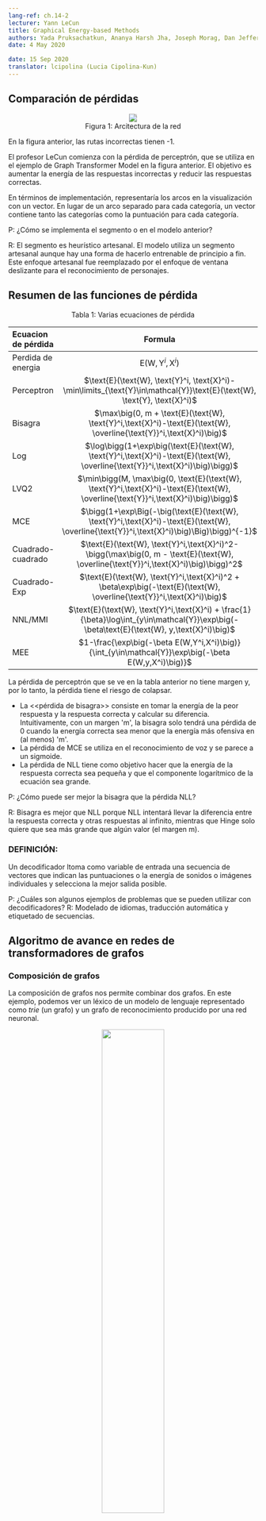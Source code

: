 ```yaml
---
lang-ref: ch.14-2
lecturer: Yann LeCun
title: Graphical Energy-based Methods
authors: Yada Pruksachatkun, Ananya Harsh Jha, Joseph Morag, Dan Jefferys-White, and Brian Kelly
date: 4 May 2020

date: 15 Sep 2020
translator: lcipolina (Lucia Cipolina-Kun)
---
```


<!--
## Comparing Losses

<center>
<img src="{{site.baseurl}}/images/week14/14-2/GT.png" style="background-color:#DCDCDC;" /><br>
Figure 1: Network Architecture
</center>

In the figure above, incorrect paths have -1.

Professor LeCun starts with perceptron loss, which is used in the example of Graph Transformer Model in the figure above. The goal is to make energy of wrong answers large, and correct ones small.

In terms of implementation, you would represent the arcs in the visualization with a vector. Rather than a separate arc for each category, one vector contains both the categories and the score for each category.

Q: How is the segmentor implemented in the model above?

A: The segment is handcrafted heuristics. The model uses a handcrafted segment although there is a way to make it trainable end-to-end. This handcrafted approach was superseded by the sliding window approach for character recognition.
-->
## Comparación de pérdidas

<center>
<img src="{{site.baseurl}}/images/week14/14-2/GT.png" style="background-color:#DCDCDC;" /><br>
Figura 1: Arcitectura de la red
</center>

En la figura anterior, las rutas incorrectas tienen -1.

El profesor LeCun comienza con la pérdida de perceptrón, que se utiliza en el ejemplo de Graph Transformer Model en la figura anterior. El objetivo es aumentar la energía de las respuestas incorrectas y reducir las respuestas correctas.

En términos de implementación, representaría los arcos en la visualización con un vector. En lugar de un arco separado para cada categoría, un vector contiene tanto las categorías como la puntuación para cada categoría.

P: ¿Cómo se implementa el segmento o en el modelo anterior?

R: El segmento es heurístico artesanal. El modelo utiliza un segmento artesanal aunque hay una forma de hacerlo entrenable de principio a fin. Este enfoque artesanal fue reemplazado por el enfoque de ventana deslizante para el reconocimiento de personajes.

<!--
## Overview of Losses

<center>
Table 1: Various Loss Equations
</center>

| Loss Equation | Formula  | Margin |
| :---- | :----: | ---:|
| Energy Loss | $\text{E}(\text{W}, \text{Y}^i, \text{X}^i)$ | None |
| Perceptron | $\text{E}(\text{W}, \text{Y}^i, \text{X}^i)-\min\limits_{\text{Y}\in\mathcal{Y}}\text{E}(\text{W}, \text{Y}, \text{X}^i)$ | 0  |
| Hinge  | $\max\big(0, m + \text{E}(\text{W}, \text{Y}^i,\text{X}^i)-\text{E}(\text{W}, \overline{\text{Y}}^i,\text{X}^i)\big)$  | $m$ |
| Log  | $\log\bigg(1+\exp\big(\text{E}(\text{W}, \text{Y}^i,\text{X}^i)-\text{E}(\text{W}, \overline{\text{Y}}^i,\text{X}^i)\big)\bigg)$ | >0 |
| LVQ2  | $\min\bigg(M, \max\big(0, \text{E}(\text{W}, \text{Y}^i,\text{X}^i)-\text{E}(\text{W}, \overline{\text{Y}}^i,\text{X}^i)\big)\bigg)$ | 0 |
| MCE | $\bigg(1+\exp\Big(-\big(\text{E}(\text{W}, \text{Y}^i,\text{X}^i)-\text{E}(\text{W}, \overline{\text{Y}}^i,\text{X}^i)\big)\Big)\bigg)^{-1}$| >0 |
| Square-Square | $\text{E}(\text{W}, \text{Y}^i,\text{X}^i)^2-\bigg(\max\big(0, m - \text{E}(\text{W}, \overline{\text{Y}}^i,\text{X}^i)\big)\bigg)^2$ | $m$ |
| Square-Exp | $\text{E}(\text{W}, \text{Y}^i,\text{X}^i)^2 + \beta\exp\big(-\text{E}(\text{W}, \overline{\text{Y}}^i,\text{X}^i)\big)$ | >0 |
| NNL/MMI | $\text{E}(\text{W}, \text{Y}^i,\text{X}^i) + \frac{1}{\beta}\log\int_{y\in\mathcal{Y}}\exp\big(-\beta\text{E}(\text{W}, y,\text{X}^i)\big)$ | >0 |
| MEE |$1-\frac{\exp\big(-\beta E(W,Y^i,X^i)\big)}{\int_{y\in\mathcal{Y}}\exp\big(-\beta E(W,y,X^i)\big)}$ | >0 |


The perceptron loss seen in the table above does not have a margin, and thus the loss has a risk of collapsing.

* Hinge loss is taking the energy of the most offending answer, and the correct answer, and computing their difference. Intuitively, with a margin m, the hinge will only have loss of 0 when the correct energy is lower than the most offending energy by _at least_ m.
* MCE loss is used in speech recognition, and looks similar to a sigmoid.
* NLL loss aims to make the energy of the correct answer small, and make the log component of the equation large.

Q: How may hinge be better than NLL loss?

A: Hinge is better than NLL becuase NLL will try to push the difference between the correct answer and other answers to infinity, whereas hinge only wants to make it larger than some value (the margin m). 
-->

## Resumen de las funciones de pérdida

<center>
Tabla 1: Varias ecuaciones de pérdida
</center>

| Ecuacion de pérdida | Formula  | Margen |
| :---- | :----: | ---:|
| Perdida de energia | $\text{E}(\text{W}, \text{Y}^i, \text{X}^i)$ | None |
| Perceptron | $\text{E}(\text{W}, \text{Y}^i, \text{X}^i)-\min\limits_{\text{Y}\in\mathcal{Y}}\text{E}(\text{W}, \text{Y}, \text{X}^i)$ | 0  |
| Bisagra  | $\max\big(0, m + \text{E}(\text{W}, \text{Y}^i,\text{X}^i)-\text{E}(\text{W}, \overline{\text{Y}}^i,\text{X}^i)\big)$  | $m$ |
| Log  | $\log\bigg(1+\exp\big(\text{E}(\text{W}, \text{Y}^i,\text{X}^i)-\text{E}(\text{W}, \overline{\text{Y}}^i,\text{X}^i)\big)\bigg)$ | >0 |
| LVQ2  | $\min\bigg(M, \max\big(0, \text{E}(\text{W}, \text{Y}^i,\text{X}^i)-\text{E}(\text{W}, \overline{\text{Y}}^i,\text{X}^i)\big)\bigg)$ | 0 |
| MCE | $\bigg(1+\exp\Big(-\big(\text{E}(\text{W}, \text{Y}^i,\text{X}^i)-\text{E}(\text{W}, \overline{\text{Y}}^i,\text{X}^i)\big)\Big)\bigg)^{-1}$| >0 |
| Cuadrado-cuadrado | $\text{E}(\text{W}, \text{Y}^i,\text{X}^i)^2-\bigg(\max\big(0, m - \text{E}(\text{W}, \overline{\text{Y}}^i,\text{X}^i)\big)\bigg)^2$ | $m$ |
| Cuadrado-Exp | $\text{E}(\text{W}, \text{Y}^i,\text{X}^i)^2 + \beta\exp\big(-\text{E}(\text{W}, \overline{\text{Y}}^i,\text{X}^i)\big)$ | >0 |
| NNL/MMI | $\text{E}(\text{W}, \text{Y}^i,\text{X}^i) + \frac{1}{\beta}\log\int_{y\in\mathcal{Y}}\exp\big(-\beta\text{E}(\text{W}, y,\text{X}^i)\big)$ | >0 |
| MEE |$1-\frac{\exp\big(-\beta E(W,Y^i,X^i)\big)}{\int_{y\in\mathcal{Y}}\exp\big(-\beta E(W,y,X^i)\big)}$ | >0 |


La pérdida de perceptrón que se ve en la tabla anterior no tiene margen y, por lo tanto, la pérdida tiene el riesgo de colapsar.

* La <<pérdida de bisagra>> consiste en tomar la energía de la peor respuesta y la respuesta correcta y calcular su diferencia. Intuitivamente, con un margen 'm', la bisagra solo tendrá una pérdida de 0 cuando la energía correcta sea menor que la energía más ofensiva en (al menos) 'm'.
* La pérdida de MCE se utiliza en el reconocimiento de voz y se parece a un sigmoide.
* La pérdida de NLL tiene como objetivo hacer que la energía de la respuesta correcta sea pequeña y que el componente logarítmico de la ecuación sea grande.

P: ¿Cómo puede ser mejor la bisagra que la pérdida NLL?

R: Bisagra es mejor que NLL porque NLL intentará llevar la diferencia entre la respuesta correcta y otras respuestas al infinito, mientras que Hinge solo quiere que sea más grande que algún valor (el margen m).

<!--
### DEFINITION:

A decoder inputs a sequence of vectors that indicate the scores or energy of individual sounds or images, and picks out the best possible output.

Q: What are some examples of problems that can use decoders? 
A: Language modelling, machine translation, and sequence tagging. 
-->
### DEFINICIÓN:

Un decodificador ltoma como variable de entrada una secuencia de vectores que indican las puntuaciones o la energía de sonidos o imágenes individuales y selecciona la mejor salida posible.

P: ¿Cuáles son algunos ejemplos de problemas que se pueden utilizar con decodificadores?
R: Modelado de idiomas, traducción automática y etiquetado de secuencias.

<!--
## Forward algorithm in Graph Transformer Networks

### Graph Composition

Graph composition allows us to combine two graphs. In this example we can see a language model lexicon being represented as a $trie$ (a graph) and a recognition graph which is produced by a neural network.

<center>
<img src="{{site.baseurl}}/images/week14/14-2/graph_composition.png" height="50%" width="50%" /><br>
<b>Figure 2</b>: Graph Composition
</center>

The recognition graph specifies with different energy values (associated with each arc) how likely a character is at a particular step.

Now, for this example, the question we answer with a graph composition operation is, what is the best path in this recognition graph that also agrees with our lexicon?

The common hop from step 1 to step 2 between the recognition graph and the grammar is the character $c$, associated with energy 0.4. Hence, our interpretation graph contains just 1 arc between step 1 and 2 corresponding to $c$. Similarly, possible characters between step 2 and 3 are $x$, $u$ and $a$ in the recognition graph. Branches following $c$ in the grammar graph contain $u$ and $a$. So, the graph composition operation picks out arcs $u$ and $a$ to be present in the interpretation graph. It also associates the arc it copies from the recognition graph with their energy values. 

If the grammar also contained energy values associated with arcs, the graph composition would have added the energy values or combined them using some other operator.

In a similar fasion, graph composition also allows us to combine two knowledge bases that are represented by neural networks. In the example discused above, the grammar can essentially be represented as a neural network predicting the next character. The softmax output of the NN provides us with the transition probabilities to the next character from a given node.

As a side note, if the language model shown in this example is a neural network, we can backpropagate through the entire structure. This becomes an example of a differentiable program where we backpropagate through a program containing loops, if-conditions, recursions etc.
-->

## Algoritmo de avance en redes de transformadores de grafos

### Composición de grafos

La composición de grafos nos permite combinar dos grafos. En este ejemplo, podemos ver un léxico de un modelo de lenguaje representado como $trie$ (un grafo) y un grafo de reconocimiento producido por una red neuronal.

<center>
<img src="{{site.baseurl}}/images/week14/14-2/graph_composition.png" height="50%" width="50%" /><br>
<b>Figura 2</b>: Composicion del grafo
</center>

El grafo de reconocimiento especifica con diferentes valores de energía (asociados con cada arco) la probabilidad de que un personaje esté en un paso en particular.

Ahora, para este ejemplo, la pregunta que respondemos con una operación de composición de grafo es, ¿cuál es el mejor camino en este grafo de reconocimiento que también concuerda con nuestro léxico?

El salto común del paso 1 al paso 2 entre el grafo de reconocimiento y la gramática es el carácter $ c$, asociado con la energía 0.4. Por lo tanto, nuestro grafo de interpretación contiene solo 1 arco entre el paso 1 y 2 correspondiente a $c$. De manera similar, los caracteres posibles entre los pasos 2 y 3 son $ x$, $u$ y $ a$ en el gráfico de reconocimiento. Las ramas que siguen a $ c$ en el gráfico gramatical contienen $ u$ y $ a$. Entonces, la operación de composición de grafos selecciona los arcos $ u$ y $a$ para que estén presentes en el grafo de interpretación. También asocia el arco que copia del grafo de reconocimiento con sus valores de energía.

Si la gramática también contuviese valores de energía asociados con arcos, la composición del grafo habría agregado los valores de energía o los habría combinado usando algún otro operador.

De manera similar, la composición de grafos también nos permite combinar dos bases de conocimiento que están representadas por redes neuronales. En el ejemplo discutido anteriormente, la gramática se puede representar esencialmente como una red neuronal que predice el siguiente carácter. La salida softmax del NN nos proporciona las probabilidades de transición al siguiente carácter de un nodo dado.

Como nota al margen, si el modelo de lenguaje que se muestra en este ejemplo es una red neuronal, podemos propagar hacia atrás a través de toda la estructura. Esto se convierte en un ejemplo de un programa diferenciable en el que retropropagamos a través de un programa que contiene bucles, condiciones if, recursiones, etc.

<!--
### A check reader from mid-90s

The entire architecture of a check reader from the mid-90s is quite complex, but what we are primarily interested in, is the part starting from the character recogniser, which produces the recognition graph.

<center>
<img src="{{site.baseurl}}/images/week14/14-2/check_reader.png"/><br>
<b>Figure 3</b>: Check reader
</center>

This recognition graph undergoes two separate composition operations, one with the correct interpretation (or the ground truth) and second with the grammar which creates a graph of all possible interpretations.

The entire system is trained via the Negative Log-Likelihood loss function. The negative log-likelihood says that each path in the interpretation graph is a possible interpretation and sum of energies along that path is the energy of that interpretation.

Now, instead of using the Viterbi algorithm, we use the forward algorithm. The following sub-sections discuss the differences between the two approaches.
-->

Toda la arquitectura de un lector de cheques de mediados de los 90 es bastante compleja, pero lo que más nos interesa es la parte que parte del reconocedor de caracteres, que produce el gráfico de reconocimiento.

<centro>
<img src = "{{site.baseurl}} / images / week14 / 14-2 / check_reader.png" /> <br>
<b> Figura 3 </b>: lector de cheques
</center>

Este gráfico de reconocimiento se somete a dos operaciones de composición separadas, una con la interpretación correcta (o la verdad básica) y la segunda con la gramática que crea un gráfico de todas las posibles interpretaciones.

Todo el sistema se entrena mediante la función de pérdida de probabilidad logarítmica negativa. La probabilidad logarítmica negativa dice que cada camino en el grafo de interpretación es una posible interpretación y la suma de energías a lo largo de ese camino es la energía de esa interpretación.

Ahora, en lugar de usar el algoritmo de Viterbi, usamos el algoritmo de avance. Las siguientes subsecciones discuten las diferencias entre los dos enfoques.

<!--
#### Viterbi algorithm

Viterbi algorithm is a dynamic programming algorithm that is used to find the most likely path (or the path with the minimum energy) in a given graph. It minimises the energy with respect to a latent variable z, where z represents the path we are taking in the graph.

$$F (x, y) = \min_{z} \; E(x, y, z)$$
-->
#### Algoritmo de Viterbi

El algoritmo de Viterbi es un algoritmo de programación dinámica que se utiliza para encontrar la ruta más probable (o la ruta con la energía mínima) en un gráfico dado. Minimiza la energía con respecto a una variable latente z, donde z representa el camino que estamos tomando en la gráfica.

$$ F (x, y) = \min_ {z} \; E (x, y, z) $$

<!--
#### The forward algorithm

The forward algorithm, on the other hand, computes the log of sum of exponentials of the negative value of energies of all paths. This mouthful can be easily seen as a formula below:

$$F_{\beta} (x, y) = -\frac{1}{\beta} \; \log \; \sum_{z \, \in \, \text{paths}} \; \exp \, (- \beta \; E(x, y, z))$$

This is marginalising over the latent variable z, which defines the paths in an interpretation graph. This approach computes this log sum exponential value over all possible paths to a particular node. This is like combning the cost of all possible paths in a soft-minimum way.

The forward algorithm is cheap to implement and does not cost more than Viterbi algorithm. Also, we can backpropagate through the forward algorithm node in the graph.

The working of the forward algorithm can be shown using the following example defined on an interpretation graph.

<center>
<img src="{{site.baseurl}}/images/week14/14-2/interpretation_graph.png" height="50%" width="50%" /><br>
<b>Figure 4</b>: Interpretation graph
</center>
-->

#### El algoritmo de avance
El algoritmo directo, por otro lado, calcula el logaritmo de la suma de exponenciales del valor negativo de las energías de todos los caminos. Esto se puede ver fácilmente como una fórmula a continuación:

$$F_{\beta} (x, y) = -\frac{1}{\beta} \; \log \; \sum_{z \, \in \, \text{paths}} \; \exp \, (- \beta \; E(x, y, z))$$

Esto es marginalizar sobre la variable latente z, que define las rutas en un grafo de interpretación. Este enfoque calcula este valor exponencial de suma logarítmica en todas las rutas posibles a un nodo en particular. Esto es como combinar el costo de todos los caminos posibles de una manera mínima suave.

El algoritmo de reenvío es barato de implementar y no cuesta más que el algoritmo de Viterbi. Además, podemos propagar hacia atrás a través del nodo del algoritmo de avance en el gráfico.

El funcionamiento del algoritmo de avance se puede mostrar utilizando el siguiente ejemplo definido en un gráfico de interpretación.

<centro>
<img src = "{{site.baseurl}} / images / week14 / 14-2 / ​​identity_graph.png" height = "50%" width = "50%" /> <br>
<b> Figura 4 </b>: Gráfico de interpretación
</center>

<!--
The cost from the input node to the red shaded node is computed by marginalising over all possible paths reaching the red node. The arrows entering the red node define these possible paths in our example.

For the red node, the value of energy at the node is given by:

$$-\frac{1}{\beta} \; \log \; [ \, \exp \, (- \, \beta (e_1 \, + \, e_3)) \; + \; \exp \, (- \, \beta (e_2 \, + \, e_4)) \, ]$$
-->
El costo desde el nodo de entrada hasta el nodo sombreado en rojo se calcula marginando todos los caminos posibles que llegan al nodo rojo. Las flechas que entran en el nodo rojo definen estas posibles rutas en nuestro ejemplo.

Para el nodo rojo, el valor de la energía en el nodo viene dado por:


$$-\frac{1}{\beta} \; \log \; [ \, \exp \, (- \, \beta (e_1 \, + \, e_3)) \; + \; \exp \, (- \, \beta (e_2 \, + \, e_4)) \, ]$$

<!--
#### Neural network analogy of forward algorithm

The forward algorithm is a special case of the belief-propagation algorithm, when the underlying graph is a chain graph. This entire algorithm can be viewed as a feed-forward neural network where the function at each node is a log sum of exponentials and an addition term. 

For each node in the interpretation graph, we maintain a variable $\alpha$.

$$ \alpha_{i} = - \; \log \; \biggl[ \sum_{k \, \in \, \text{parent} \, (i)} \; \exp \, (- \, \beta \; (\alpha_k \, + \, e_{ki})) \biggl]$$

where $e_{ki}$ is the energy of the link from node $k$ to node $i$. 

$\alpha_i$ forms the activation of a node $i$ in this neural network and $e_{ki}$ is the weight between nodes $k$ and node $i$. This formulation is algebraically equivalent to the weighted sum operations of a regular neural network in the log domain.

We can backpropagate through the dynamic interpretation graph (since it changes from example to example) on which we apply the forward algorithm. We can compute the gradients of $F(x, y)$ computed at the last node of the graph w.r.t the $e_{ki}$ weights defining the edges of the interpretation graph.

<center>
<img src="{{site.baseurl}}/images/week14/14-2/check_reader.png" /><br>
<b>Figure 5</b>: Check reader
</center>
-->
#### Analogía de red neuronal del algoritmo directo

El algoritmo de avance es un caso especial del algoritmo de propagación de creencias, cuando el grafo subyacente es un grafo de cadena. Todo este algoritmo puede verse como una red neuronal de retroalimentación donde la función en cada nodo es una suma logarítmica de exponenciales y un término de suma.

Para cada nodo en el gráfico de interpretación, mantenemos una variable $\alpha$.

$$ \alpha_{i} = - \; \log \; \biggl[ \sum_{k \, \in \, \text{parent} \, (i)} \; \exp \, (- \, \beta \; (\alpha_k \, + \, e_{ki})) \biggl]$$

donde $ e_ {ki} $ es la energía del enlace desde el nodo $ k $ al nodo $i$.

$\alpha_i$ forma la activación de un nodo $i$ en esta red neuronal y $e_ {ki}$ es el peso entre los nodos $k$ y el nodo $i$. Esta formulación es algebraicamente equivalente a las operaciones de suma ponderada de una red neuronal regular en el dominio logarítmico.

Podemos retropropagar a través del gráfico de interpretación dinámica (ya que cambia de un ejemplo a otro) en el que aplicamos el algoritmo de avance. Podemos calcular los gradientes de $F (x, y)$ calculados en el último nodo del grafo con los pesos $e_ {ki}$ que definen los bordes del gráfico de interpretación.

<center>
<img src="{{site.baseurl}}/images/week14/14-2/check_reader.png" /><br>
<b>Figure 5</b>: Check reader
</center>

<!--
Returning back to the check reader example, we apply the forward algorithm on the two graph compositions and obtain the energy value at the last node using the log sum exponential forumla. The difference between these energy values is the negative log-likelihood loss.

The value obtained from applying the forward algorithm on the graph composition between correct answer and recognition graph is the log sum exponential value of the correct answer. In contrast, log sum exponential value at the last node of the graph composition between recognition graph and grammar is the marginalised value over all possible valid interpretations.
-->
Volviendo al ejemplo del lector de cheques, aplicamos el algoritmo de avance en las dos composiciones de grafos y obtenemos el valor de energía en el último nodo utilizando el foro exponencial de suma logarítmica. La diferencia entre estos valores de energía es la pérdida de probabilidad logarítmica negativa.

El valor obtenido al aplicar el algoritmo de avance en la composición del gráfico entre la respuesta correcta y el gráfico de reconocimiento es el valor exponencial de la suma logarítmica de la respuesta correcta. Por el contrario, el valor exponencial de la suma logarítmica en el último nodo de la composición del gráfico entre el gráfico de reconocimiento y la gramática es el valor marginado sobre todas las posibles interpretaciones válidas.

<!--
# Lagrangian formulation of Backpropagation
For an input $x$ and target output $y$, we can formulate a network as a collection of functions, $f_k$ and weights, $w_k$ such that successive steps in the network output $z_k$ with $z_{k+1} = f_k(z_k, w_k)$. In a supervised setting, the goal of the network is to minimize $C(z_n, y)$, the cost of the $n^\mathrm{th}$ output of the network, with respect to the ground truth. This is equivalent to the problem of minimizing $C(z_n, y)$ with respect to the constraints $z_{k+1} = f_k(z_k, w_k)$ and $z_0 = x$.

The Lagrangian can be written:
$$ \mathcal{L}(x, y, \lambda_i, z_i, w_i) = C(z_n, y) + \sum\limits_{k=0}^{n-1} \lambda^T_{k+1}(z_{k+1} - f_k(z_k, w_k)) $$
where the $ \lambda $ terms denote Lagrange multipliers (see [Paul's online notes](http://tutorial.math.lamar.edu/Classes/CalcIII/LagrangeMultipliers.aspx) for a refresher if Calc 3 was a while ago).

To minimize $\mathcal{L}$, we need to set the partial derivatives of $\mathcal{L}$ with respect to each of its arguments to zero and solve.

- For $\lambda$, we simply recover the constraint: $\frac{\partial{\mathcal{L}}}{\partial \lambda_{k+1}} = 0 \rightarrow z_{k+1} = f_k(z_k, w_k)$.
- For $z_k$, $\frac{\partial \mathcal{L}}{\partial z_k} = 0 \rightarrow \lambda^T_k - \lambda^T_{k+1} \frac{\partial f_k(z_k, w)}{\partial z_k} \rightarrow \lambda_k = \frac{\partial f_k(z_k, w_k)^T}{\partial z_k}\lambda_{k+1}$, which is just the standard backpropagation formula.
-->
# Formulación Lagrangiana de retropropagación
Para una entrada $x$ y una salida objetivo $y$, podemos formular una red como una colección de funciones, $f_k$ y pesos, $w_k$ de manera que los pasos sucesivos en la red generen $z_k$ con $z_ {k + 1} = f_k (z_k, w_k)$. En un entorno supervisado, el objetivo de la red es minimizar $C (z_n, y)$, el costo de la salida $n ^ \mathrm {th}$ de la red, con respecto a la verdad del terreno. Esto es equivalente al problema de minimizar $C (z_n, y)$ con respecto a las restricciones $z_ {k + 1} = f_k (z_k, w_k)$ y $z_0 = x$.

El lagrangiano se puede escribir:
$$ \mathcal {L} (x, y, \lambda_i, z_i, w_i) = C (z_n, y) + \sum \limits_ {k = 0} ^ {n-1} \lambda ^ T_ {k + 1 } (z_ {k + 1} - f_k (z_k, w_k)) $$

donde los términos $\lambda$ denotan multiplicadores de Lagrange (ver [Paul's online notes](http://tutorial.math.lamar.edu/Classes/CalcIII/LagrangeMultipliers.aspx) para un repaso si Calc 3 fue tomada hace un tiempo).

Para minimizar $\mathcal {L}$, necesitamos establecer las derivadas parciales de $\ mathcal{L}$ con respecto a cada uno de sus argumentos a cero y resolver.

- Para $\lambda$, simplemente recuperamos la restricción:  $\frac{\partial{\mathcal{L}}}{\partial \lambda_{k+1}} = 0 \rightarrow z_{k+1} = f_k(z_k, w_k)$.
- 
- Para $z_k$, $\frac{\partial \mathcal{L}}{\partial z_k} = 0 \rightarrow \lambda^T_k - \lambda^T_{k+1} \frac{\partial f_k(z_k, w)}{\partial z_k} \rightarrow \lambda_k = \frac{\partial f_k(z_k, w_k)^T}{\partial z_k}\lambda_{k+1}$, que es solo la fórmula de retropropagación estándar.

<!--
This approach originated with Lagrange and Hamilton in the context of Classical Mechanics, where the minimization is over the energy of the system and the $\lambda$ terms denote physical constraints of the system, such as two balls being forced to stay at a fixed distance from each other by virtue of being attached by a metal bar, for example.

In a situation where we need to minimize the cost $C$ at every time step, $k$, the Lagrangian becomes
$$ \mathcal{L} = \sum_k \left(C_k(z_k, y_k) + \lambda^T_{k+1}(z_{k+1} - f_k(z_k, w_k)) \right) $$.
-->

Este enfoque se originó con Lagrange y Hamilton en el contexto de la Mecánica Clásica, donde la minimización está sobre la energía del sistema y los términos $\lambda$ denotan restricciones físicas del sistema, como dos bolas que se ven obligadas a permanecer a una distancia fija. unos de otros en virtud de estar unidos por una barra de metal, por ejemplo.

En una situación en la que necesitamos minimizar el costo $C$ en cada paso de tiempo, $k$, el Lagrangiano se convierte en

$$ \mathcal{L} = \sum_k \left(C_k(z_k, y_k) + \lambda^T_{k+1}(z_{k+1} - f_k(z_k, w_k)) \right) $$.


<!--
# Neural Ordinary Differential Equation
Using this formulation of backprop, we can now talk about a new class of models, Neural ODEs. These are basically recurrent networks where the state, $z$, at time $t$ is given by
$ z_{t+\text{d}t} = z_t + f(z_t, W) dt  $, where $ W$ represents some set of fixed parameters. This can also be expressed as an ordinary differential equation (no partial derivatives): $\frac{\text{d}z}{\text{d}t} = f(z_t, W)$.

Training such a network using the Lagrangian formulation is very straightforward. If we have a target, $y$, and want the state of the system to reach $y$ by time $T$, we simply establish the cost function as the distance between $z_T$ and $y$. Another goal of the network could be to find a stable state of the system, *i.e.* one that ceases to change after a certain point. Mathematically, this is equivalent to setting $\frac{\text{d}z}{\text{d}t} = f(y, W) = 0$. In general, finding a solution, $y$ to this equation is much easier than back propagation through time, because the network need not remember the gradient with respect to the whole sequence, and only has to minimize $f$ or $\lvert f \rvert^2$. For more information about training neural ODE's to reach fixed points, see [(Lecun88)](http://yann.lecun.com/exdb/publis/pdf/lecun-88.pdf).
-->

# Ecuación diferencial ordinaria neural (ODE)
Usando esta formulación de retropropagación, ahora podemos hablar de una nueva clase de modelos, Neural ODEs (Ecuacion Diferencial Ordinaria). Estas son básicamente redes recurrentes donde el estado, $z$, en el momento $ t $ viene dado por $ z_{t+\text{d}t} = z_t + f(z_t, W) dt$, donde $ W $ representa un conjunto de parámetros fijos.

Esto también se puede expresar como una ecuación diferencial ordinaria (sin derivadas parciales): $\frac{\text{d}z}{\text{d}t} = f(z_t, W)$.

Entrenar una red de este tipo utilizando la formulación lagrangiana es muy sencillo. Si tenemos un objetivo, $y$, y queremos que el estado del sistema alcance $y$ en el tiempo $T$, simplemente establecemos la función de costo como la distancia entre $z_T$ y $ y $. Otro objetivo de la red podría ser encontrar un estado estable del sistema, es decir, uno que deje de cambiar después de cierto punto.

 Matemáticamente, esto es equivalente a establecer $\frac{\text{d}z}{\text{d}t} = f(y, W) = 0$. En general, encontrar una solución, $y$ para esta ecuación es mucho más fácil que la propagación hacia atrás en el tiempo, porque la red no necesita recordar el gradiente con respecto a toda la secuencia, y solo tiene que minimizar $f$ o $ \lvert f \rvert ^ 2$. Para obtener más información sobre el entrenamiento de ODE neuronales para alcanzar puntos fijos, consulte [(Lecun88)](http://yann.lecun.com/exdb/publis/pdf/lecun-88.pdf).


<!--
# Variational Inference in terms of Energy

## Introduction
For an elementary energy function $E(x,y,z)$, if we wish to marginalize over a variable, z, to obtain a loss in terms of only $x$ and $y$,  $L(x,y)$, we must compute

$$L(x,y) = -\frac{1}{\beta}\int_z \exp(-\beta E(x,y,z))$$

If we then multiply by $\frac{q(z)}{q(z)}$, we get
$$L(x,y) = -\frac{1}{\beta}\int_z q(z) \frac{\exp({-\beta E(x,y,z)})}{q(z)}$$

If we assume that $q(z)$ is a probability distribution over $z$, we can interpret our rewritten loss function integral as an expected value, with respect to the distribution of $\frac{\exp({-\beta E(x,y,z)})}{q(z)}$.

We use this interpretation, Jensen's Inequality, and sampling-based approximations, to indirectly optimize our loss function.
-->

# Inferencia variacional en términos de energía

## Introducción
Para una función de energía elemental $E (x, y, z)$, si deseamos marginar sobre una variable, z, para obtener una pérdida en términos de solo $x$ y $y$, $L (x, y)$, debemos calcular

$$L(x,y) = -\frac{1}{\beta}\int_z \exp(-\beta E(x,y,z))$$

Si luego multiplicamos por $\frac {q (z)} {q (z)}$, obtenemos
$$L(x,y) = -\frac{1}{\beta}\int_z q(z) \frac{\exp({-\beta E(x,y,z)})}{q(z)}$$

Si asumimos que $q (z)$ es una distribución de probabilidad sobre $z$, podemos interpretar nuestra integral de función de pérdida reescrita como un valor esperado, con respecto a la distribución de $\frac{\exp({-\beta E(x,y,z)})}{q(z)}$.

Usamos esta interpretación, la Desigualdad de Jensen y las aproximaciones basadas en muestreo, para optimizar indirectamente nuestra función de pérdida.

<!--
## Jensen's Inequality

Jensen's Inequality is a geometrical observation that states: if we have a convex function, then the *expectation* of that function, over a range, is less than the average of the function evaluated at the beginning and end of the range. Geometrically illustrated this is very intuitive:

<center>
<img src="{{site.baseurl}}/images/week14/14-2/wikipedia_jensens_inequality.png" height="50%" width="50%" style="background-color:#DCDCDC;" /><br>
<b>Figure 6:</b> Jensen's Inequality (taken from [Wikipedia](https://en.wikipedia.org/wiki/Jensen%27s_inequality))
</center>
-->
## Desigualdad de Jensen

La desigualdad de Jensen es una observación geométrica que establece: si tenemos una función convexa, entonces la *expectativa* de esa función, en un rango, es menor que el promedio de la función evaluada al principio y al final del rango. Ilustrado geométricamente, esto es muy intuitivo:

<center>
<img src="{{site.baseurl}}/images/week14/14-2/wikipedia_jensens_inequality.png" height="50%" width="50%" style="background-color:#DCDCDC;" /><br>
<b>Figure 6:</b> Jensen's Inequality (taken from [Wikipedia](https://en.wikipedia.org/wiki/Jensen%27s_inequality))
</center>

<!--
Likewise, if $F$ is convex, for a fixed probability distribution $q$, we can infer from  Jensen's Inequality that over the range $z$,

$$F\Bigg(\int_z q(z)h(z)\Bigg) \leq \int_z q(z)F(h(z)) \tag{1}$$

Now, recall that our marginalized $L(x,y)$ after multiplication with $\frac{q(z)}{q(z)}$ is,  
$$L(x,y) = -\frac{1}{\beta}\int_z q(z) \frac{\exp({-\beta E(x,y,z)})}{q(z)}$$
-->
Asimismo, si $F$ es convexo, para una distribución de probabilidad fija $q$, podemos inferir de la Desigualdad de Jensen que en el rango $z$,

$$F\Bigg(\int_z q(z)h(z)\Bigg) \leq \int_z q(z)F(h(z)) \tag{1}$$

Ahora, recuerde que nuestro $L (x, y)$ marginado después de la multiplicación con $\frac {q (z)} {q (z)}$ es,
$$L(x,y) = -\frac{1}{\beta}\int_z q(z) \frac{\exp({-\beta E(x,y,z)})}{q(z)}$$

<!--

If we make $h(z) = -\frac{1}{\beta} \frac{\exp({-\beta E(x,y,z)})}{q(z)}$, we know from Jensen's Inequality $(1)$ that

$$F\Bigg(\int_z q(z)\frac{\exp({-\beta E(x,y,z)})}{q(z)}\Bigg) \leq \int_z q(z)F\Bigg(\frac{\exp({-\beta E(x,y,z)})}{q(z)}\Bigg)$$

Let's continue to work this, with a concrete convex loss function, $F(x) = -\log(x)$

$$-\log\Bigg(-\frac{1}{\beta}\int_z q(z)\frac{\exp({-\beta E(x,y,z)})}{q(z)}\Bigg) \leq \int_z q(z) * \frac{-1}{\beta}\log\Bigg(\frac{\exp({-\beta E(x,y,z)})}{q(z)}\Bigg)$$

$$\leq \int_z q(z)[E(x,y,z) + \frac{1}{\beta}\log(q(z))]$$

$$\leq \int_z q(z)E(x,y,z) + \frac{1}{\beta}\int_z q(z)\log(q(z))$$

Great! Now we have an upper bound to our loss function $L(x,y)$, composed of two terms we understand. The first term $\int_z q(z)E(x,y,z)$ is the *average* energy. And the second term $\frac{1}{\beta}\int_z\log(q(z))$ is just some factor ($-\frac{1}{\beta}$) times the *entropy* of the distribution $q$.
-->

Si hacemos $h(z) = -\frac{1}{\beta} \frac{\exp({-\beta E(x,y,z)})}{q(z)}$, sabemos de la desigualdad de Jensen $(1)$ que

$$F\Bigg(\int_z q(z)\frac{\exp({-\beta E(x,y,z)})}{q(z)}\Bigg) \leq \int_z q(z)F\Bigg(\frac{\exp({-\beta E(x,y,z)})}{q(z)}\Bigg)$$

Continuemos trabajando esto, con una función de pérdida convexa concreta, $F(x) = - \log(x)$

$$-\log\Bigg(-\frac{1}{\beta}\int_z q(z)\frac{\exp({-\beta E(x,y,z)})}{q(z)}\Bigg) \leq \int_z q(z) * \frac{-1}{\beta}\log\Bigg(\frac{\exp({-\beta E(x,y,z)})}{q(z)}\Bigg)$$

$$\leq \int_z q(z)[E(x,y,z) + \frac{1}{\beta}\log(q(z))]$$

$$\leq \int_z q(z)E(x,y,z) + \frac{1}{\beta}\int_z q(z)\log(q(z))$$

¡Excelente! Ahora tenemos un límite superior para nuestra función de pérdida $L (x, y)$, compuesto por dos términos que entendemos. El primer término $\int_z q (z) E (x, y, z)$ es la energía *promedio*. Y el segundo término $\frac{1} {\beta} \int_z \log (q (z))$ es solo un factor ($ - \frac {1} {\ beta}$) multiplicado por la *entropía* del distribución $q$.

<!--
## What's the point?

We now have formulated an upper bound in such a way that we can avoid complicated integrations, and instead simply approximate these values by sampling from a surrogate distribution ($q(z)$), of our choice!

To get the value of the first term of our upper bound function, we just sample from that distribution, and compute the average value of $L$ that we obtain from applying our sampled $z$'s.

The second term (a factor of entropy) is just a property of the distribution family, and can likewise be approximated with random sampling of $q$.

Finally, we can minimize $L$ with respect to its parameters (say, weights of a network $W$), by minimizing this function that bounds $L$ above. We conduct this minimization by updating our two variables: (1) the entropy of $q$, and (2) our model parameters $W$.

## Summary
This is the "energy view" of variational inference. If you need to compute the log of a sum of exponentials, replace it with the average of your function plus an entropy term. This gives us an upper bound. We then minimze this upper bound, and in doing so minimize the function we actually care about.
-->

## ¿Cuál es el punto?

Ahora hemos formulado un límite superior de tal manera que podemos evitar integraciones complicadas y, en cambio, simplemente aproximar estos valores tomando muestras de una distribución sustituta ($q(z)$) ¡de nuestra elección!

Para obtener el valor del primer término de nuestra función de límite superior, simplemente tomamos una muestra de esa distribución y calculamos el valor promedio de $L$ que obtenemos aplicando nuestros $z$ de muestra.

El segundo término (un factor de entropía) es solo una propiedad de la familia de distribución, y también puede aproximarse con un muestreo aleatorio de $ q $.

Finalmente, podemos minimizar $L$ con respecto a sus parámetros (digamos, pesos de una red $W$), minimizando esta función que limita $L$ arriba. Llevamos a cabo esta minimización actualizando nuestras dos variables: (1) la entropía de $ q $ y (2) los parámetros de nuestro modelo $ W $.

## Resumen
Ésta es la "visión energética" de la inferencia variacional. Si necesita calcular el logaritmo de una suma de exponenciales, reemplácelo con el promedio de su función más un término de entropía. Esto nos da un límite superior. Luego minimizamos este límite superior y, al hacerlo, minimizamos la función que realmente nos importa.